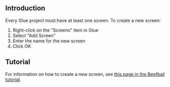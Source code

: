 ## Introduction

Every Glue project must have at least one screen. To create a new screen:

1.  Right-click on the "Screens" item in Glue
2.  Select "Add Screen"
3.  Enter the name for the new screen
4.  Click OK

## Tutorial

For information on how to create a new screen, see [this page in the Beefball tutorial](/frb/docs/index.php?title=Tutorials:Beefball:Creating_a_Screen.md "Tutorials:Beefball:Creating a Screen").
